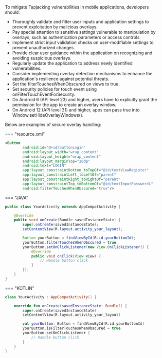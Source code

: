 
To mitigate Tapjacking vulnerabilities in mobile applications, developers should:

 * Thoroughly validate and filter user inputs and application settings to prevent exploitation by malicious overlays.
 * Pay special attention to sensitive settings vulnerable to manipulation by overlays, such as authentication parameters or access controls.
 * Implement strict input validation checks on user-modifiable settings to prevent unauthorized changes.
 * Provide clear user guidance within the application on recognizing and avoiding suspicious overlays.
 * Regularly update the application to address newly identified vulnerabilities.
 * Consider implementing overlay detection mechanisms to enhance the application's resilience against potential threats.
 * Set the filterTouchesWhenObscured on views to true.
 * Set security policies for touch event using onFilterTouchEventForSecurity.
 * On Android 6 (API level 23) and higher, users have to explicitly grant the permission for the app to create an overlay window.
 * On Android 12 (API level 31) and higher, apps can pass true into Window.setHideOverlayWindows().


Below are examples of secure overlay handling:


=== "resource.xml"

```xml
<Button
        android:id="@+id/buttonLogin"
        android:layout_width="wrap_content"
        android:layout_height="wrap_content"
        android:layout_marginTop="20dp"
        android:text="LOGIN"
        app:layout_constraintBottom_toTopOf="@id/textViewRegister"
        app:layout_constraintLeft_toLeftOf="parent"
        app:layout_constraintRight_toRightOf="parent"
        app:layout_constraintTop_toBottomOf="@id/textInputPasswordL"
        android:filterTouchesWhenObscured="true"/>
```

=== "JAVA"

```java
public class YourActivity extends AppCompatActivity {

    @Override
    public void onCreate(Bundle savedInstanceState) {
        super.onCreate(savedInstanceState);
        setContentView(R.layout.activity_your_layout);

        Button yourButton = findViewById(R.id.yourButtonId);
        yourButton.filterTouchesWhenObscured = true
        yourButton.setOnClickListener(new View.OnClickListener() {
            @Override
            public void onClick(View view) {
                // Handle button click
            }
        });
    }
}
```

=== "KOTLIN"

```kotlin
class YourActivity : AppCompatActivity() {

    override fun onCreate(savedInstanceState: Bundle?) {
        super.onCreate(savedInstanceState)
        setContentView(R.layout.activity_your_layout)

        val yourButton: Button = findViewById(R.id.yourButtonId)
        yourButton.isFilterTouchesWhenObscured = true
        yourButton.setOnClickListener {
            // Handle button click
        }
    }
}
```
